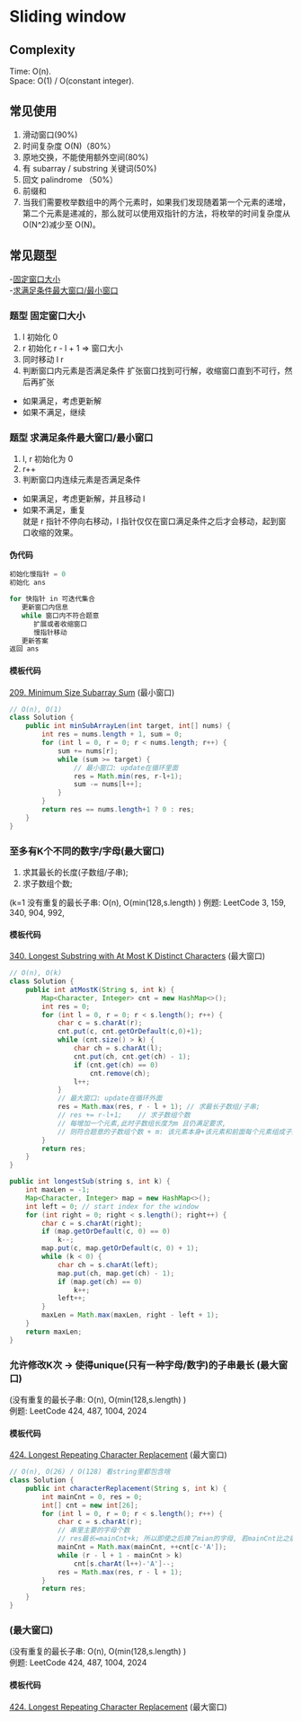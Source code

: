 
# Sliding window

## Complexity
Time: O(n).   
Space: O(1) / O(constant integer).

## 常见使用

1. 滑动窗口(90%)
2. 时间复杂度 O(N)（80%）
3. 原地交换，不能使用额外空间(80%)
4. 有 subarray / substring 关键词(50%)
5. 回文 palindrome （50%）
6. 前缀和
7. 当我们需要枚举数组中的两个元素时，如果我们发现随着第一个元素的递增，第二个元素是递减的，那么就可以使用双指针的方法，将枚举的时间复杂度从 O(N^2)减少至 O(N)。


## 常见题型

-[固定窗口大小](#题型-固定窗口大小)  
-[求满足条件最大窗口/最小窗口](#题型-求满足条件最大窗口/最小窗口)


### 题型 固定窗口大小

1. l 初始化 0
2. r 初始化 r - l + 1 => 窗口大小
3. 同时移动 l r
4. 判断窗口内元素是否满足条件
   扩张窗口找到可行解，收缩窗口直到不可行，然后再扩张

- 如果满足，考虑更新解
- 如果不满足，继续



### 题型 求满足条件最大窗口/最小窗口

1. l, r 初始化为 0
2. r++
3. 判断窗口内连续元素是否满足条件
   
- 如果满足，考虑更新解，并且移动 l
- 如果不满足，重复  
  就是 r 指针不停向右移动，l 指针仅仅在窗口满足条件之后才会移动，起到窗口收缩的效果。

#### 伪代码
```java
初始化慢指针 = 0
初始化 ans

for 快指针 in 可迭代集合
   更新窗口内信息
   while 窗口内不符合题意
      扩展或者收缩窗口
      慢指针移动
   更新答案
返回 ans
```

#### 模板代码
[209. Minimum Size Subarray Sum](https://leetcode.com/problems/minimum-size-subarray-sum/) (最小窗口)

```java
// O(n), O(1)
class Solution {
    public int minSubArrayLen(int target, int[] nums) {
        int res = nums.length + 1, sum = 0;
        for (int l = 0, r = 0; r < nums.length; r++) {
            sum += nums[r];
            while (sum >= target) {
                // 最小窗口: update在循环里面
                res = Math.min(res, r-l+1);
                sum -= nums[l++];
            }                
        }
        return res == nums.length+1 ? 0 : res;
    }
}
```


### 至多有K个不同的数字/字母(最大窗口)

1. 求其最长的长度(子数组/子串); 
2. 求子数组个数;
   
(k=1 没有重复的最长子串: O(n), O(min(128,s.length) )
例题: LeetCode 3, 159, 340, 904, 992,

#### 模板代码
[340. Longest Substring with At Most K Distinct Characters](https://leetcode.com/problems/longest-substring-with-at-most-k-distinct-characters/) (最大窗口)

```java
// O(n), O(k)
class Solution {
    public int atMostK(String s, int k) {
        Map<Character, Integer> cnt = new HashMap<>();
        int res = 0;
        for (int l = 0, r = 0; r < s.length(); r++) {
            char c = s.charAt(r);
            cnt.put(c, cnt.getOrDefault(c,0)+1);
            while (cnt.size() > k) {
                char ch = s.charAt(l);
                cnt.put(ch, cnt.get(ch) - 1);
                if (cnt.get(ch) == 0)
                    cnt.remove(ch);
                l++;
            }
            // 最大窗口: update在循环外面
            res = Math.max(res, r - l + 1); // 求最长子数组/子串; 
            // res += r-l+1;    // 求子数组个数
            // 每增加一个元素,此时子数组长度为m 且仍满足要求, 
            // 则符合题意的子数组个数 + m: 该元素本身+该元素和前面每个元素组成子数组
        }
        return res;
    }
}
```

```java
public int longestSub(string s, int k) {
    int maxLen = -1;
    Map<Character, Integer> map = new HashMap<>();
    int left = 0; // start index for the window
    for (int right = 0; right < s.length(); right++) {
        char c = s.charAt(right);
        if (map.getOrDefault(c, 0) == 0)
            k--;
        map.put(c, map.getOrDefault(c, 0) + 1); 
        while (k < 0) {
            char ch = s.charAt(left);
            map.put(ch, map.get(ch) - 1);
            if (map.get(ch) == 0)
                k++;
            left++;
        }
        maxLen = Math.max(maxLen, right - left + 1);
    }
    return maxLen;
}
```


### 允许修改K次 -> 使得unique(只有一种字母/数字)的子串最长 (最大窗口)

(没有重复的最长子串: O(n), O(min(128,s.length) )  
例题: LeetCode 424, 487, 1004, 2024 

#### 模板代码

[424. Longest Repeating Character Replacement](https://leetcode.com/problems/longest-repeating-character-replacement/) (最大窗口)

```java
// O(n), O(26) / O(128) 看string里都包含啥
class Solution {
    public int characterReplacement(String s, int k) {
        int mainCnt = 0, res = 0;
        int[] cnt = new int[26];
        for (int l = 0, r = 0; r < s.length(); r++) {
            char c = s.charAt(r);
            // 串里主要的字母个数
            // res最长=mainCnt+k; 所以即使之后换了mian的字母, 若mainCnt比之前小,res肯定也比之前小,就没必要计算
            mainCnt = Math.max(mainCnt, ++cnt[c-'A']);
            while (r - l + 1 - mainCnt > k) 
                cnt[s.charAt(l++)-'A']--;
            res = Math.max(res, r - l + 1);
        }
        return res;
    }
}
```


###  (最大窗口)

(没有重复的最长子串: O(n), O(min(128,s.length) )  
例题: LeetCode 424, 487, 1004, 2024 

#### 模板代码

[424. Longest Repeating Character Replacement](https://leetcode.com/problems/longest-repeating-character-replacement/) (最大窗口)

```java

```
